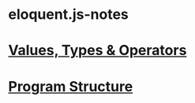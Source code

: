 # eloquent.js-notes
# [Values, Types & Operators](https://www.notion.so/Values-Types-Operators-3d9cb51abdb440baa1659af469c16691)
# [Program Structure](https://www.notion.so/Program-Structure-8e4cb71cd6a1499a8bab4bc96b705f29)
